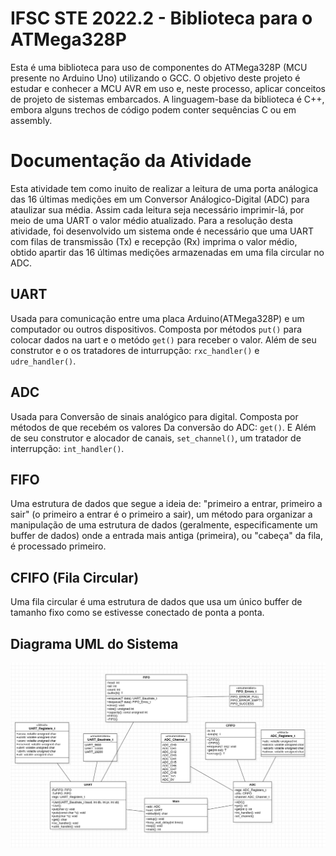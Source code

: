 # IFSC STE 2022.2 - Biblioteca para o ATMega328P

Esta é uma biblioteca para uso de componentes do ATMega328P (MCU presente no Arduino Uno) utilizando o GCC. O objetivo deste projeto é estudar e conhecer a MCU AVR em uso e, neste processo, aplicar conceitos de projeto de sistemas embarcados. A linguagem-base da biblioteca é C++, embora alguns trechos de código podem conter sequências C ou em assembly.

# Documentação da Atividade

Esta atividade tem como inuito de realizar a leitura de uma porta análogica das 16 últimas medições em um Conversor Análogico-Digital (ADC) para ataulizar sua média. Assim cada leitura seja necessário imprimir-lá, por meio de uma UART o valor médio atualizado. Para a resolução desta atividade, foi desenvolvido um sistema onde é necessário que uma UART com filas de transmissão (Tx) e recepção (Rx) imprima o valor médio, obtido apartir das 16 últimas medições armazenadas em uma fila circular no ADC.

## UART

Usada para comunicação entre uma placa Arduino(ATMega328P) e um computador ou outros dispositivos. Composta por métodos `put()` para colocar dados na uart e o metódo `get()` para receber o valor. Além de seu construtor e o os tratadores de inturrupção: `rxc_handler()` e `udre_handler()`.

## ADC

Usada para Conversão de sinais analógico para digital. Composta por métodos de que recebém os valores Da conversão do ADC: `get()`. E  Além de seu construtor e alocador de canais, `set_channel()`, um  tratador de interrupção: `int_handler()`.

## FIFO
Uma estrutura de dados que segue a ideia de: "primeiro a entrar, primeiro a sair" (o primeiro a entrar é o primeiro a sair), um método para organizar a manipulação de uma estrutura de dados (geralmente, especificamente um buffer de dados) onde a entrada mais antiga (primeira), ou "cabeça" da fila, é processado primeiro.

## CFIFO (Fila Circular)

Uma fila circular é uma estrutura de dados que usa um único buffer de tamanho fixo como se estivesse conectado de ponta a ponta.

## Diagrama UML do Sistema

![Diagrama UML](UML_LibAVR.png "UML")